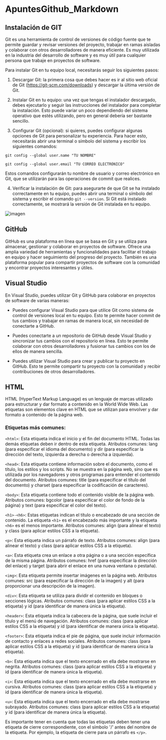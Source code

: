# ApuntesGithub_Markdown

## Instalación de GIT

Git es una herramienta de control de versiones de código fuente que te permite guardar y revisar versiones del proyecto, trabajar en ramas aisladas y colaborar con otros desarrolladores de manera eficiente. Es muy utilizada en la industria del desarrollo de software y es muy útil para cualquier persona que trabaje en proyectos de software.

Para instalar Git en tu equipo local, necesitarás seguir los siguientes pasos:

1. Descargar Git: la primera cosa que debes hacer es ir al sitio web oficial de Git (https://git-scm.com/downloads) y descargar la última versión de Git.

2. Instalar Git en tu equipo: una vez que tengas el instalador descargado, debes ejecutarlo y seguir las instrucciones del instalador para completar la instalación. Esto puede variar un poco dependiendo del sistema operativo que estés utilizando, pero en general debería ser bastante sencillo.

3. Configurar Git (opcional): si quieres, puedes configurar algunas opciones de Git para personalizar tu experiencia. Para hacer esto, necesitarás abrir una terminal o símbolo del sistema y escribir los siguientes comandos:

```
git config --global user.name "TU NOMBRE"
```

```
git config --global user.email "TU CORREO ELECTRÓNICO"
```

Estos comandos configurarán tu nombre de usuario y correo electrónico en Git, que se utilizarán para las operaciones de commit que realices.

4. Verificar la instalación de Git: para asegurarte de que Git se ha instalado correctamente en tu equipo, puedes abrir una terminal o símbolo del sistema y escribir el comando ``git --version``. Si Git está instalado correctamente, se mostrará la versión de Git instalada en tu equipo.

![imagen](.) 

## GitHub

GitHub es una plataforma en línea que se basa en Git y se utiliza para almacenar, gestionar y colaborar en proyectos de software. Ofrece una amplia variedad de herramientas y funcionalidades para facilitar el trabajo en equipo y hacer seguimiento del progreso del proyecto. También es una plataforma popular para compartir proyectos de software con la comunidad y encontrar proyectos interesantes y útiles.

## Visual Studio

En Visual Studio, puedes utilizar Git y GitHub para colaborar en proyectos de software de varias maneras:

- Puedes configurar Visual Studio para que utilice Git como sistema de control de versiones local en tu equipo. Esto te permite hacer commit de tus cambios y trabajar en ramas de manera local, sin necesidad de conectarte a GitHub.

- Puedes conectarte a un repositorio de GitHub desde Visual Studio y sincronizar tus cambios con el repositorio en línea. Esto te permite colaborar con otros desarrolladores y fusionar tus cambios con los de ellos de manera sencilla.

- Puedes utilizar Visual Studio para crear y publicar tu proyecto en GitHub. Esto te permite compartir tu proyecto con la comunidad y recibir contribuciones de otros desarrolladores.

## HTML

HTML (HyperText Markup Language) es un lenguaje de marcas utilizado para estructurar y dar formato a contenido en la World Wide Web. Las etiquetas son elementos clave en HTML que se utilizan para envolver y dar formato a contenido de la página web.

### Etiquetas más comunes: 

``<html>``: Esta etiqueta indica el inicio y el fin del documento HTML. Todas las demás etiquetas deben ir dentro de esta etiqueta. Atributos comunes: lang (para especificar el idioma del documento) y dir (para especificar la dirección del texto, izquierda a derecha o derecha a izquierda).

``<head>``: Esta etiqueta contiene información sobre el documento, como el título, los estilos y los scripts. No se muestra en la página web, sino que es utilizada por los navegadores y otros programas para entender el contenido del documento. Atributos comunes: title (para especificar el título del documento) y charset (para especificar la codificación de caracteres).

``<body>``: Esta etiqueta contiene todo el contenido visible de la página web. Atributos comunes: bgcolor (para especificar el color de fondo de la página) y text (para especificar el color del texto).

``<h1>-<h6>``: Estas etiquetas indican el título o encabezado de una sección de contenido. La etiqueta ``<h1>`` es el encabezado más importante y la etiqueta ``<h6>`` es el menos importante. Atributos comunes: align (para alinear el texto) y class (para aplicar estilos CSS a la etiqueta).

``<p>``: Esta etiqueta indica un párrafo de texto. Atributos comunes: align (para alinear el texto) y class (para aplicar estilos CSS a la etiqueta).

``<a>``: Esta etiqueta crea un enlace a otra página o a una sección específica de la misma página. Atributos comunes: href (para especificar la dirección del enlace) y target (para abrir el enlace en una nueva ventana o pestaña).

``<img>``: Esta etiqueta permite insertar imágenes en la página web. Atributos comunes: src (para especificar la dirección de la imagen) y alt (para proporcionar una descripción de la imagen).

``<div>``: Esta etiqueta se utiliza para dividir el contenido en bloques o secciones lógicas. Atributos comunes: class (para aplicar estilos CSS a la etiqueta) y id (para identificar de manera única la etiqueta).

``<header>``: Esta etiqueta indica la cabecera de la página, que suele incluir el título y el menú de navegación. Atributos comunes: class (para aplicar estilos CSS a la etiqueta) y id (para identificar de manera única la etiqueta).

``<footer>``: Esta etiqueta indica el pie de página, que suele incluir información de contacto y enlaces a redes sociales. Atributos comunes: class (para aplicar estilos CSS a la etiqueta) y id (para identificar de manera única la etiqueta).

``<b>``: Esta etiqueta indica que el texto encerrado en ella debe mostrarse en negrita. Atributos comunes: class (para aplicar estilos CSS a la etiqueta) y id (para identificar de manera única la etiqueta).

``<i>``: Esta etiqueta indica que el texto encerrado en ella debe mostrarse en cursiva. Atributos comunes: class (para aplicar estilos CSS a la etiqueta) y id (para identificar de manera única la etiqueta).

``<u>``: Esta etiqueta indica que el texto encerrado en ella debe mostrarse subrayado. Atributos comunes: class (para aplicar estilos CSS a la etiqueta) y id (para identificar de manera única la etiqueta).

Es importante tener en cuenta que todas las etiquetas deben tener una etiqueta de cierre correspondiente, con el símbolo '/' antes del nombre de la etiqueta. Por ejemplo, la etiqueta de cierre para un párrafo es ``</p>``.
